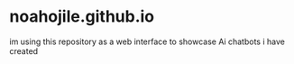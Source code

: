 # noahojile.github.io
im using this repository as a web interface to showcase Ai chatbots i have created
